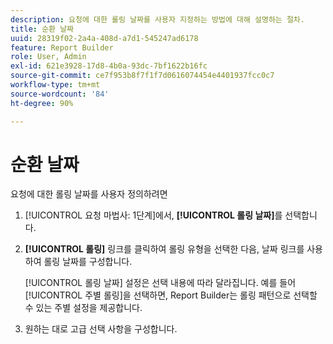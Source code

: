 ```yaml
---
description: 요청에 대한 롤링 날짜를 사용자 지정하는 방법에 대해 설명하는 절차.
title: 순환 날짜
uuid: 28319f02-2a4a-408d-a7d1-545247ad6178
feature: Report Builder
role: User, Admin
exl-id: 621e3928-17d8-4b0a-93dc-7bf1622b16fc
source-git-commit: ce7f953b8f7f1f7d0616074454e4401937fcc0c7
workflow-type: tm+mt
source-wordcount: '84'
ht-degree: 90%

---
```


# 순환 날짜

요청에 대한 롤링 날짜를 사용자 정의하려면

1. [!UICONTROL 요청 마법사: 1단계]에서, **[!UICONTROL 롤링 날짜]**&#x200B;를 선택합니다.
1. **[!UICONTROL 롤링]** 링크를 클릭하여 롤링 유형을 선택한 다음, 날짜 링크를 사용하여 롤링 날짜를 구성합니다.

   [!UICONTROL 롤링 날짜] 설정은 선택 내용에 따라 달라집니다. 예를 들어 [!UICONTROL 주별 롤링]을 선택하면, Report Builder는 롤링 패턴으로 선택할 수 있는 주별 설정을 제공합니다.

1. 원하는 대로 고급 선택 사항을 구성합니다.

